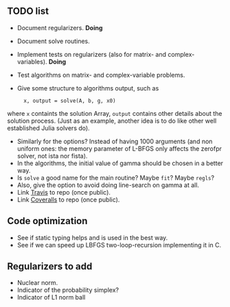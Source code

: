 ## TODO list

* Document regularizers. **Doing**
* Document solve routines.
* Implement tests on regularizers (also for matrix- and complex-variables). **Doing**
* Test algorithms on matrix- and complex-variable problems.
* Give some structure to algorithms output, such as

		x, output = solve(A, b, g, x0)
where `x` containts the solution Array, `output` contains other details about the solution process. (Just as an example, another idea is to do like other well established Julia solvers do).
* Similarly for the options? Instead of having 1000 arguments (and non uniform ones: the memory parameter of L-BFGS only affects the zerofpr solver, not ista nor fista).
* In the algorithms, the initial value of gamma should be chosen in a better way.
* Is `solve` a good name for the main routine? Maybe `fit`? Maybe `regls`?
* Also, give the option to avoid doing line-search on gamma at all.
* Link [Travis](https://travis-ci.org/) to repo (once public).
* Link [Coveralls](https://coveralls.io/) to repo (once public).

## Code optimization

* See if static typing helps and is used in the best way.
* See if we can speed up LBFGS two-loop-recursion implementing it in C.

## Regularizers to add

* Nuclear norm.
* Indicator of the probability simplex?
* Indicator of L1 norm ball
